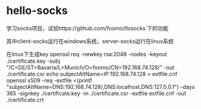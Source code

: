 # hello-socks

学习socks项目，试验https://github.com/foomo/tlssocks 下的功能

其中client-socks运行在windows系统，server-socks运行在linux系统


在linux下生成key
openssl req -newkey rsa:2048 -nodes -keyout ./certificate.key -subj "/C=DE/ST=Bavaria/L=Munich/O=foomo/CN=192.168.74.128/" -out ./certificate.csr
echo subjectAltName=IP:192.168.74.128 > extfile.cnf
openssl x509 -req -extfile <(printf "subjectAltName=DNS:192.168.74.128/,DNS:localhost,DNS:127.0.0.1") -days 365 -signkey ./certificate.key -in ./certificate.csr -extfile extfile.cnf -out ./certificate.crt
